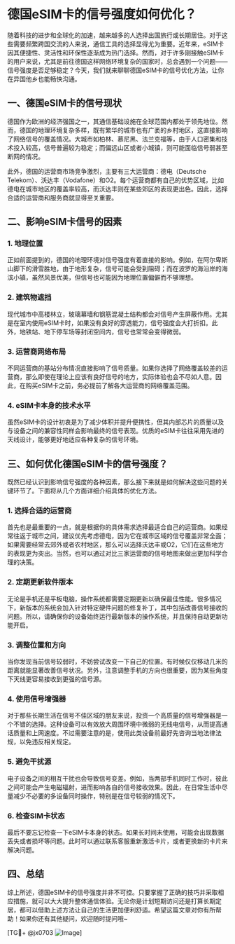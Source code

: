 # 德国eSIM卡的信号强度如何优化？

随着科技的进步和全球化的加速，越来越多的人选择出国旅行或长期居住。对于这些需要频繁跨国交流的人来说，通信工具的选择显得尤为重要。近年来，eSIM卡因其便捷性、灵活性和环保性逐渐成为热门选择。然而，对于许多刚接触eSIM卡的用户来说，尤其是前往德国这样网络环境复杂的国家时，总会遇到一个问题——信号强度是否足够稳定？今天，我们就来聊聊德国eSIM卡的信号优化方法，让你在异国他乡也能畅快沟通。

## 一、德国eSIM卡的信号现状

德国作为欧洲的经济强国之一，其通信基础设施在全球范围内都处于领先地位。然而，德国的地理环境复杂多样，既有繁华的城市也有广袤的乡村地区，这直接影响了网络信号的覆盖情况。大城市如柏林、慕尼黑、法兰克福等，由于人口密集和技术投入较高，信号普遍较为稳定；而偏远山区或者小城镇，则可能面临信号弱甚至断网的情况。

此外，德国的运营商市场竞争激烈，主要有三大运营商：德电（Deutsche Telekom）、沃达丰（Vodafone）和O2。每个运营商都有自己的优势区域，比如德电在城市地区的覆盖率较高，而沃达丰则在某些郊区的表现更出色。因此，选择合适的运营商和服务商就显得至关重要。

## 二、影响eSIM卡信号的因素

### 1. 地理位置
正如前面提到的，德国的地理环境对信号强度有着直接的影响。例如，在阿尔卑斯山脚下的滑雪胜地，由于地形复杂，信号可能会受到阻碍；而在波罗的海沿岸的海滨小镇，虽然风景优美，但信号也可能因为地理位置偏僻而不够理想。

### 2. 建筑物遮挡
现代城市中高楼林立，玻璃幕墙和钢筋混凝土结构都会对信号产生屏蔽作用。尤其是在室内使用eSIM卡时，如果没有良好的穿透能力，信号强度会大打折扣。此外，地铁站、地下停车场等封闭空间内，信号也常常会变得微弱。

### 3. 运营商网络布局
不同运营商的基站分布情况直接影响了信号质量。如果你选择了网络覆盖较差的运营商，那么即使在理论上应该有良好信号的地方，实际体验也会不尽如人意。因此，在购买eSIM卡之前，务必提前了解各大运营商的网络覆盖范围。

### 4. eSIM卡本身的技术水平
虽然eSIM卡的设计初衷是为了减少体积并提升便携性，但其内部芯片的质量以及与设备之间的兼容性同样会影响最终的信号表现。优质的eSIM卡往往采用先进的天线设计，能够更好地适应各种复杂的信号环境。

## 三、如何优化德国eSIM卡的信号强度？

既然已经认识到影响信号强度的各种因素，那么接下来就是如何解决这些问题的关键环节了。下面将从几个方面详细介绍具体的优化方法。

### 1. 选择合适的运营商
首先也是最重要的一点，就是根据你的具体需求选择最适合自己的运营商。如果经常往返于城市之间，建议优先考虑德电，因为它在城市区域的信号覆盖非常全面；如果需要经常去郊外或者农村地区，那么可以选择沃达丰或O2，它们在这些地方的表现更为突出。当然，也可以通过对比三家运营商的信号地图来做出更加科学合理的决策。

### 2. 定期更新软件版本
无论是手机还是平板电脑，操作系统都需要定期更新以确保最佳性能。很多情况下，新版本的系统会加入针对特定硬件问题的修复补丁，其中包括改善信号接收的问题。所以，请确保你的设备始终运行最新版本的操作系统，并且保持自动更新功能开启。

### 3. 调整位置和方向
当你发现当前信号较弱时，不妨尝试改变一下自己的位置。有时候仅仅移动几米的距离就能显著改善信号状况。另外，注意调整手机的方向也很重要，因为某些角度下天线更容易接收到更强的信号源。

### 4. 使用信号增强器
对于那些长期生活在信号不佳区域的朋友来说，投资一个高质量的信号增强器是一个不错的选择。这种设备可以有效放大周围环境中微弱的无线电信号，从而提高通话质量和上网速度。不过需要注意的是，使用此类设备前最好先咨询当地法律法规，以免违反相关规定。

### 5. 避免干扰源
电子设备之间的相互干扰也会导致信号变差。例如，当两部手机同时工作时，彼此之间可能会产生电磁辐射，进而影响各自的信号接收效果。因此，在日常生活中尽量减少不必要的多设备同时操作，特别是在信号较弱的情况下。

### 6. 检查SIM卡状态
最后不要忘记检查一下eSIM卡本身的状态。如果长时间未使用，可能会出现数据丢失或者损坏等问题。此时可以通过联系客服重新激活卡片，或者更换新的卡片来解决问题。

## 四、总结

综上所述，德国eSIM卡的信号强度并非不可控。只要掌握了正确的技巧并采取相应措施，就可以大大提升整体通信体验。无论你是计划短期访问还是打算长期定居，都可以借助上述方法让自己的生活更加便利舒适。希望这篇文章对你有所帮助！如果你还有其他疑问，欢迎随时提问哦~

[TG💪+ @jx0703 ![Image](https://github.com/user-attachments/assets/dbca1d08-cadb-493c-b0ec-ad6f7a83f270)]